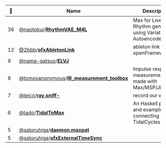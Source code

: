|:star2: | Name | Description | 🌍|
|---|---|---|---|
|36|[@naotokui](https://github.com/naotokui)/[**RhythmVAE_M4L**](https://github.com/naotokui/RhythmVAE_M4L)|Max for Live(M4L) Rhythm generator using Variational Autoencoder(VAE) ||
|12|[@2bbb](https://github.com/2bbb)/[**ofxAbletonLink**](https://github.com/2bbb/ofxAbletonLink)|ableton link for openFrameworks||
|9|[@nama-gatsuo](https://github.com/nama-gatsuo)/[**ELVJ**](https://github.com/nama-gatsuo/ELVJ)|||
|8|[@tomoyanonymous](https://github.com/tomoyanonymous)/[**IR_measurement_toolbox**](https://github.com/tomoyanonymous/IR_measurement_toolbox)|Impulse response measurement Patch made with Max/MSP/Jitter/Gen||
|7|[@leico](https://github.com/leico)/[**ray.sniff-**](https://github.com/leico/ray.sniff-)|record our web field||
|6|[@tado](https://github.com/tado)/[**TidalToMax**](https://github.com/tado/TidalToMax)|An Haskell package and examples for connecting TidalCycles to Max. ||
|5|[@satoruhiga](https://github.com/satoruhiga)/[**daemon.maxpat**](https://github.com/satoruhiga/daemon.maxpat)|||
|5|[@satoruhiga](https://github.com/satoruhiga)/[**ofxExternalTimeSync**](https://github.com/satoruhiga/ofxExternalTimeSync)|||

